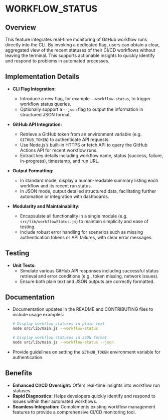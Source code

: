 # WORKFLOW_STATUS

## Overview
This feature integrates real-time monitoring of GitHub workflow runs directly into the CLI. By invoking a dedicated flag, users can obtain a clear, aggregated view of the recent statuses of their CI/CD workflows without leaving the terminal. This supports actionable insights to quickly identify and respond to problems in automated processes.

## Implementation Details
- **CLI Flag Integration:**
  - Introduce a new flag, for example `--workflow-status`, to trigger workflow status queries.
  - Optionally support a `--json` flag to output the information in structured JSON format.

- **GitHub API Integration:**
  - Retrieve a GitHub token from an environment variable (e.g. `GITHUB_TOKEN`) to authenticate API requests.
  - Use Node.js’s built-in HTTPS or fetch API to query the GitHub Actions API for recent workflow runs.
  - Extract key details including workflow name, status (success, failure, in-progress), timestamp, and run URL.

- **Output Formatting:**
  - In standard mode, display a human-readable summary listing each workflow and its recent run status.
  - In JSON mode, output detailed structured data, facilitating further automation or integration with dashboards.

- **Modularity and Maintainability:**
  - Encapsulate all functionality in a single module (e.g. `src/lib/workflowStatus.js`) to maintain simplicity and ease of testing.
  - Include robust error handling for scenarios such as missing authentication tokens or API failures, with clear error messages.

## Testing
- **Unit Tests:**
  - Simulate various GitHub API responses including successful status retrieval and error conditions (e.g., token missing, network issues).
  - Ensure both plain text and JSON outputs are correctly formatted.

## Documentation
- Documentation updates in the README and CONTRIBUTING files to include usage examples:
  ```bash
  # Display workflow statuses in plain text
  node src/lib/main.js --workflow-status
  
  # Display workflow statuses in JSON format
  node src/lib/main.js --workflow-status --json
  ```
- Provide guidelines on setting the `GITHUB_TOKEN` environment variable for authentication.

## Benefits
- **Enhanced CI/CD Oversight:** Offers real-time insights into workflow run statuses.
- **Rapid Diagnostics:** Helps developers quickly identify and respond to issues within their automated workflows.
- **Seamless Integration:** Complements existing workflow management features to provide a comprehensive CI/CD monitoring tool.
